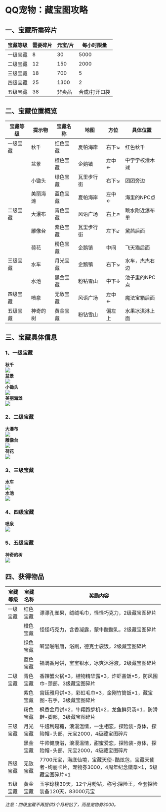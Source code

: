 # QQ宠物：藏宝图攻略

## 一、宝藏所需碎片

| 宝藏等级 |  需要碎片 | 元宝/片  | 每小时限量 |
| ------- | -------- | ------- | -------- |
| 一级宝藏 | 8 | 30 | 5000 |
| 二级宝藏 | 12 | 150 | 2000 |
| 三级宝藏 | 18 | 700 | 5 |
| 四级宝藏 | 25 | 1300 | 2 |
| 五级宝藏 | 38 | 非卖品 | 合成/打开口袋 |

## 二、宝藏位置概览

| 宝藏等级 | 提示物  | 宝藏名称  | 地图  | 方位  | 具体位置 |
| ------- | ------ | --------- | ---- | ----- | -------- |
| 一级宝藏 | 秋千 | 红色宝藏 | 夏帕海岸 | 右下↘ | 红色秋千 |
| | 盆景 | 橙色宝藏 | 企鹅镇 | 左中← | 中学学校灌木球 |
| | 小锄头 | 绿色宝藏 | 瓦里步行街 | 右下↘ | 团团旁边 |
| | 美丽海滩 | 蓝色宝藏 | 夏帕海岸 | 左中← | 海里的NPC点 |
| 二级宝藏 | 大瀑布 | 青色宝藏 | 风语广场 | 右上↗ | 跳水附近瀑布里 |
| | 雕像台 | 紫色宝藏 | 瓦里步行街 | 左下↙ | 黛茜后面 |
| | 荷花 | 粉色宝藏 | 企鹅镇 | 中间 | 飞天猫后面 |
| 三级宝藏 | 水车 | 月光宝藏 | 企鹅镇 | 右下↘ | 水车，杰杰右边 |
| | 水池 | 黑金宝藏 | 粉钻雪山 | 中下↓ | 池子里的NPC点 |
| 四级宝藏 | 喷泉 | 无敌宝藏 | 风语广场 | 左中← | 魔法宝箱后面 |
| 五级宝藏 | 神奇的树 | 黄金宝藏 | 粉钻雪山 | 偏左上 | 水果冰淇淋上面 |

## 三、宝藏具体信息
### 1、一级宝藏
**秋千**  
![](assets/011/20180630-ca306ed4.png)  
**盆景**  
![](assets/011/20180630-8420e6d2.png)  
**小锄头**  
![](assets/011/20180630-efe1f10e.png)  
**美丽海滩**  
![](assets/011/20180630-ffaf8fe1.png)  
### 2、二级宝藏
**大瀑布**  
![](assets/011/20180630-47e72f05.png)  
**雕像台**  
![](assets/011/20180630-79657d8f.png)  
**荷花**  
![](assets/011/20180630-cf0b2317.png)  
### 3、三级宝藏
**水车**  
![](assets/011/20180630-9a779884.png)  
**水池**  
![](assets/011/20180630-f4788f01.png)  
### 4、四级宝藏
**喷泉**  
![](assets/011/20180630-19a3ad8c.png)  
### 5、五级宝藏
**神奇的树**  
![](assets/011/20180630-fb3f06be.png)  
## 四、获得物品

| 宝藏等级 | 宝藏名称  | 奖励内容 |
| ------- | --------- | ------- |
| 一级宝藏 | 红色宝藏 | 漂漂孔雀果，绒绒毛巾，怪怪巧克力，2级藏宝图碎片 |
| | 橙色宝藏 | 怪怪巧克力，含香凝露，蒙牛酸酸乳，2级藏宝图碎片 |
| | 绿色宝藏 | 噼里啪啦唐，浴刷，德克士袋饭，2级藏宝图碎片 |
| | 蓝色宝藏 | 福满香月饼，宝宝银水，冰爽沐浴液，2级藏宝图碎片 |
| 二级宝藏 | 青色宝藏 | 香辣蟹火锅×3，植物精华露×3，炸虾盖饭×5，防风围巾-颈部，3级藏宝图碎片 |
| | 紫色宝藏 | 宫廷雅月饼×3，彩虹毛巾×3，金刚竹筒饭×1，藏宝图-右手，3级藏宝图碎片 |
| | 粉色宝藏 | 枫香金月饼×2，牛翔跑步机×2，龙鱼鲜贝汤×1，防滑鞋-脚部，3级藏宝图碎片 |
| 三级宝藏 | 月光宝藏 | 牛妞利是糖，浪漫温情，一生相恋，探险装-身体，探险帽-头部，元宝2000，4级藏宝图碎片 |
| | 黑金宝藏 | 牛帅健康浴，浪漫温情，甜蜜爱恋，探险装-身体，探险帽-头部，元宝2000，4级藏宝图碎片 |
| 四级宝藏 | 无敌宝藏 | 7700元宝，海底仙境，宝藏天使-酷炫包，宝藏天使者-绚丽卡片，宠物券3000，4周年纪念徽章×1，5级藏宝图碎片×1 |
| 五级宝藏 | 黄金宝藏 | 玉宇琼楼30天，12个月粉钻，称号:探险王，全套探险装备120天，83000元宝 |

*注意：四级宝藏不再提供3个月粉钻了，而是宠物券3000。*
